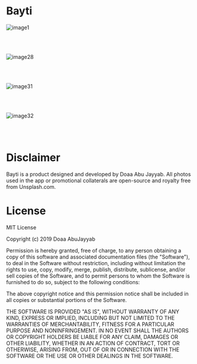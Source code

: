 # Bayti
![image1](https://user-images.githubusercontent.com/29166033/71294306-d421ea80-2380-11ea-9815-84cbfee9fa0a.png)

<br><br>
  
  ![image28](https://user-images.githubusercontent.com/29166033/71294346-ebf96e80-2380-11ea-8867-e5407068ba29.png)
  
 <br><br>
 
  ![image31](https://user-images.githubusercontent.com/29166033/71294359-f6b40380-2380-11ea-9de3-efae063e512b.png)

<br><br>

![image32](https://user-images.githubusercontent.com/29166033/71294371-ff0c3e80-2380-11ea-80a9-29bfaf2b5de2.png)
  
<br><br>

# Disclaimer

Bayti is a product designed and developed by Doaa Abu Jayyab. All photos used in the app or promotional collaterals are open-source and royalty free from Unsplash.com.

# License

MIT License

Copyright (c) 2019 Doaa AbuJayyab

Permission is hereby granted, free of charge, to any person obtaining a copy of this software and associated documentation files (the "Software"), to deal in the Software without restriction, including without limitation the rights to use, copy, modify, merge, publish, distribute, sublicense, and/or sell copies of the Software, and to permit persons to whom the Software is furnished to do so, subject to the following conditions:

The above copyright notice and this permission notice shall be included in all copies or substantial portions of the Software.

THE SOFTWARE IS PROVIDED "AS IS", WITHOUT WARRANTY OF ANY KIND, EXPRESS OR IMPLIED, INCLUDING BUT NOT LIMITED TO THE WARRANTIES OF MERCHANTABILITY, FITNESS FOR A PARTICULAR PURPOSE AND NONINFRINGEMENT. IN NO EVENT SHALL THE AUTHORS OR COPYRIGHT HOLDERS BE LIABLE FOR ANY CLAIM, DAMAGES OR OTHER LIABILITY, WHETHER IN AN ACTION OF CONTRACT, TORT OR OTHERWISE, ARISING FROM, OUT OF OR IN CONNECTION WITH THE SOFTWARE OR THE USE OR OTHER DEALINGS IN THE SOFTWARE.

